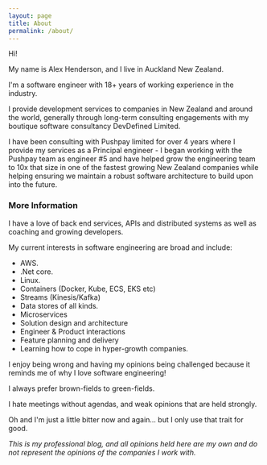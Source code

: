 ```yaml
---
layout: page
title: About
permalink: /about/
---
```


Hi!

My name is Alex Henderson, and I live in Auckland New Zealand.

I'm a software engineer with 18+ years of working experience in the industry.

I provide development services to companies in New Zealand and around the world, generally through long-term consulting engagements with my boutique software consultancy DevDefined Limited.

I have been consulting with Pushpay limited for over 4 years where I provide my services as a Principal engineer - I began working with the Pushpay team as engineer #5 and have helped grow the engineering team to 10x that size in one of the fastest growing New Zealand companies while helping ensuring we maintain a robust software architecture to build upon into the future.

### More Information

I have a love of back end services, APIs and distributed systems as well as coaching and growing developers.

My current interests in software engineering are broad and include:

* AWS.
* .Net core.
* Linux.
* Containers (Docker, Kube, ECS, EKS etc)
* Streams (Kinesis/Kafka)
* Data stores of all kinds.
* Microservices
* Solution design and architecture
* Engineer & Product interactions
* Feature planning and delivery
* Learning how to cope in hyper-growth companies.

I enjoy being wrong and having my opinions being challenged because it reminds me of why I love software engineering!

I always prefer brown-fields to green-fields.

I hate meetings without agendas, and weak opinions that are held strongly.

Oh and I'm just a little bitter now and again... but I only use that trait for good.

*This is my professional blog, and all opinions held here are my own and do not represent the opinions of the companies I work with.*